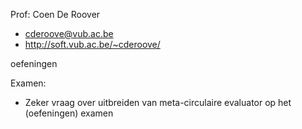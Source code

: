 Prof: Coen De Roover
- cderoove@vub.ac.be
- http://soft.vub.ac.be/~cderoove/

oefeningen

Examen:
* Zeker vraag over uitbreiden van meta-circulaire evaluator op het (oefeningen) examen
